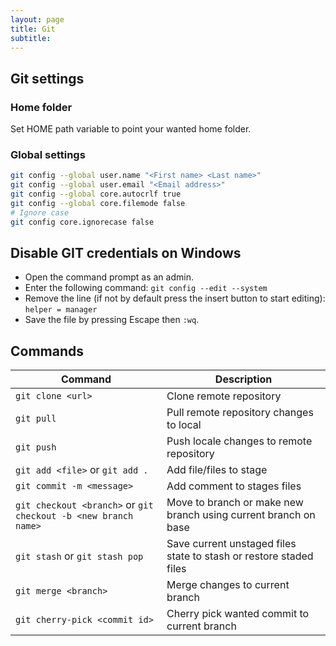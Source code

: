 ```yaml
---
layout: page
title: Git
subtitle:
---
```


## Git settings

### Home folder

Set HOME path variable to point your wanted home folder.

### Global settings

```bash
git config --global user.name "<First name> <Last name>"
git config --global user.email "<Email address>"
git config --global core.autocrlf true
git config --global core.filemode false
# Ignore case
git config core.ignorecase false
```

## Disable GIT credentials on Windows

- Open the command prompt as an admin.
- Enter the following command: `git config --edit --system`
- Remove the line (if not by default press the insert button to start editing): `helper = manager`
- Save the file by pressing Escape then `:wq`.

## Commands

| Command  | Description |
|----------|-------------|
| `git clone <url>` | Clone remote repository |
| `git pull`        | Pull remote repository changes to local |
| `git push`        | Push locale changes to remote repository |
| `git add <file>` or `git add .` | Add file/files to stage |
| `git commit -m <message>` | Add comment to stages files |
| `git checkout <branch>` or `git checkout -b <new branch name>` | Move to branch or make new branch using current branch on base |
| `git stash` or `git stash pop` | Save current unstaged files state to stash or restore staded files |
| `git merge <branch>` | Merge <branch> changes to current branch |
| `git cherry-pick <commit id>` | Cherry pick wanted commit to current branch |

